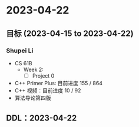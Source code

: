 # 2023-04-22
## 目标 (2023-04-15 to 2023-04-22)
### Shupei Li
- CS 61B
    - Week 2: 
        - [ ] Project 0
- C++ Primer Plus: 目前进度 155 / 864
- C++ 视频：目前进度 10 / 92
- 算法导论第四版

## DDL：2023-04-22

